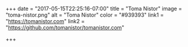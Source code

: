 +++
date = "2017-05-15T22:25:16-07:00"
title = "Toma Nistor"
image = "toma-nistor.png"
alt = "Toma Nistor"
color = "#939393"
link1 = "https://tomanistor.com"
link2 = "https://github.com/tomanistor/tomanistor.com"

+++
